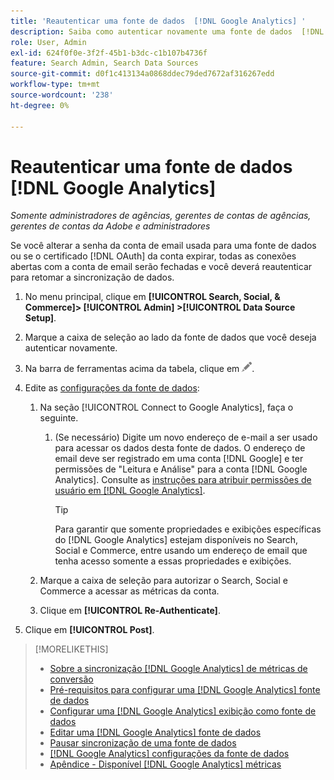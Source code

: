 ```yaml
---
title: 'Reautenticar uma fonte de dados  [!DNL Google Analytics] '
description: Saiba como autenticar novamente uma fonte de dados  [!DNL Google Analytics]  se você alterar a senha associada ou se o certificado expirar.
role: User, Admin
exl-id: 624f0f0e-3f2f-45b1-b3dc-c1b107b4736f
feature: Search Admin, Search Data Sources
source-git-commit: d0f1c413134a0868ddec79ded7672af316267edd
workflow-type: tm+mt
source-wordcount: '238'
ht-degree: 0%

---
```


# Reautenticar uma fonte de dados [!DNL Google Analytics]

*Somente administradores de agências, gerentes de contas de agências, gerentes de contas da Adobe e administradores*

Se você alterar a senha da conta de email usada para uma fonte de dados ou se o certificado [!DNL OAuth] da conta expirar, todas as conexões abertas com a conta de email serão fechadas e você deverá reautenticar para retomar a sincronização de dados.

1. No menu principal, clique em **[!UICONTROL Search, Social, & Commerce]> [!UICONTROL Admin] >[!UICONTROL Data Source Setup]**.

1. Marque a caixa de seleção ao lado da fonte de dados que você deseja autenticar novamente.

1. Na barra de ferramentas acima da tabela, clique em ![Editar](/help/search-social-commerce/assets/edit.png "Editar").

1. Edite as [configurações da fonte de dados](data-source-settings.md):

   1. Na seção [!UICONTROL Connect to Google Analytics], faça o seguinte.

      1. (Se necessário) Digite um novo endereço de e-mail a ser usado para acessar os dados desta fonte de dados. O endereço de email deve ser registrado em uma conta [!DNL Google] e ter permissões de &quot;Leitura e Análise&quot; para a conta [!DNL Google Analytics]. Consulte as [instruções para atribuir permissões de usuário em [!DNL Google Analytics]](https://support.google.com/analytics/answer/9305587).

         >[!TIP]
         >
         >Para garantir que somente propriedades e exibições específicas do [!DNL Google Analytics] estejam disponíveis no Search, Social e Commerce, entre usando um endereço de email que tenha acesso somente a essas propriedades e exibições.

   1. Marque a caixa de seleção para autorizar o Search, Social e Commerce a acessar as métricas da conta.

   1. Clique em **[!UICONTROL Re-Authenticate]**.

1. Clique em **[!UICONTROL Post]**.

>[!MORELIKETHIS]
>
>* [Sobre a sincronização [!DNL Google Analytics] de métricas de conversão](data-source-about.md)
>* [Pré-requisitos para configurar uma [!DNL Google Analytics] fonte de dados](data-source-prerequisites.md)
>* [Configurar uma  [!DNL Google Analytics] exibição como fonte de dados](data-source-configure.md)
>* [Editar uma [!DNL Google Analytics] fonte de dados](data-source-edit.md)
>* [Pausar sincronização de uma fonte de dados](data-source-pause.md)
>* [[!DNL Google Analytics] configurações da fonte de dados](data-source-settings.md)
>* [Apêndice - Disponível [!DNL Google Analytics] métricas](data-source-ga-metrics.md)
